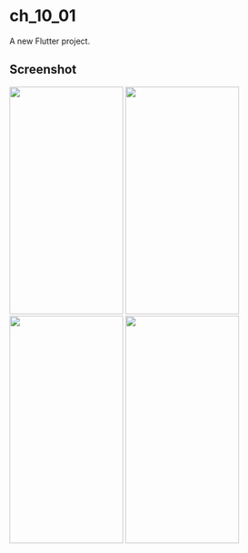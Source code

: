 # ch_10_01

A new Flutter project.

## Screenshot

<img src="https://user-images.githubusercontent.com/111499824/222452364-04e339eb-e405-4a11-b4cb-4ef0c3e703fd.png" alt="" data-canonical-src="https://gyazo.com/eb5c5741b6a9a16c692170a41a49c858.png" width="200" height="400" />
<img src="https://user-images.githubusercontent.com/111499824/222452411-a6d5a1cd-3c27-4d33-9ef3-7a5c8e5414a6.png" alt="" data-canonical-src="https://gyazo.com/eb5c5741b6a9a16c692170a41a49c858.png" width="200" height="400" />
<img src="https://user-images.githubusercontent.com/111499824/222452440-7e7cb8d4-fac3-4945-b50d-06f09010e3e7.png" alt="" data-canonical-src="https://gyazo.com/eb5c5741b6a9a16c692170a41a49c858.png" width="200" height="400" />
<img src="https://user-images.githubusercontent.com/111499824/222452466-eebaae87-e049-4e5e-992c-561305f48291.png" alt="" data-canonical-src="https://gyazo.com/eb5c5741b6a9a16c692170a41a49c858.png" width="200" height="400" />
